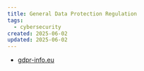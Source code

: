 ```yaml
---
title: General Data Protection Regulation
tags:
  - cybersecurity
created: 2025-06-02
updated: 2025-06-02
---
```


-  [gdpr-info.eu]( https://gdpr-info.eu/)